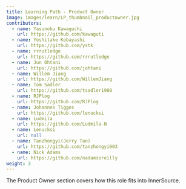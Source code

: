 ```yaml
---
title: Learning Path - Product Owner
image: images/learn/LP_thumbnail_productowner.jpg
contributors:
  - name: Yasunobu Kawaguchi
    url: https://github.com/kawaguti
  - name: Yoshitake Kobayashi
    url: https://github.com/ystk
  - name: rrrutledge
    url: https://github.com/rrrutledge
  - name: Jun Ohtani
    url: https://github.com/johtani
  - name: Willem Jiang
    url: https://github.com/WillemJiang
  - name: Tom Sadler
    url: https://github.com/tsadler1988
  - name: RJPlog
    url: https://github.com/RJPlog
  - name: Johannes Tigges
    url: https://github.com/lenucksi
  - name: Ludmila
    url: https://github.com/Ludmila-N
  - name: Lenucksi
    url: null
  - name: Tanzhongyi(Jerry Tan)
    url: https://github.com/tanzhongyi003
  - name: Nick Adams
    url: https://github.com/nadamsoreilly
weight: 3
---
```


The Product Owner section covers how this role fits into InnerSource.
<!--- This file autogenerated from https://github.com/InnerSourceCommons/InnerSourceLearningPath/blob/main/scripts -->